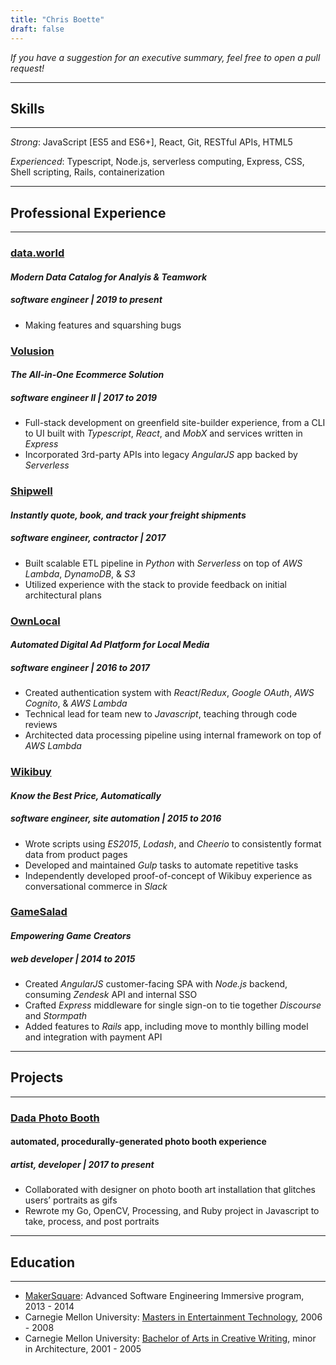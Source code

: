 ```yaml
---
title: "Chris Boette"
draft: false
---
```


<script src="https://cdnjs.cloudflare.com/ajax/libs/Chart.js/2.7.3/Chart.bundle.min.js"></script>

_If you have a suggestion for an executive summary, feel free to open a pull request!_

* * *

## Skills

* * *

_Strong_: JavaScript [ES5 and ES6+], React, Git, RESTful APIs, HTML5

_Experienced_: Typescript, Node.js, serverless computing, Express, CSS, Shell scripting, Rails, containerization

* * *

## Professional Experience

* * *

### [data.world](http://data.world)

#### _Modern Data Catalog for Analyis & Teamwork_
##### software engineer | 2019 to present

- Making features and squarshing bugs

### [Volusion](https://volusion.com)

<canvas id="vol" height="25"></canvas>

#### _The All-in-One Ecommerce Solution_
##### software engineer II | 2017 to 2019

- Full-stack development on greenfield site-builder experience, from a CLI to UI built with _Typescript_, _React_, and _MobX_ and services written in _Express_
- Incorporated 3rd-party APIs into legacy _AngularJS_ app backed by _Serverless_

### [Shipwell](https://shipwell.com)

<canvas id="sw" height="25"></canvas>

#### _Instantly quote, book, and track your freight shipments_
##### software engineer, contractor | 2017

- Built scalable ETL pipeline in _Python_ with _Serverless_ on top of _AWS Lambda_, _DynamoDB_, & _S3_
- Utilized experience with the stack to provide feedback on initial architectural plans

### [OwnLocal](https://ownlocal.com)

<canvas id="ol" height="25"></canvas>

#### _Automated Digital Ad Platform for Local Media_
##### software engineer | 2016 to 2017

- Created authentication system with _React_/_Redux_, _Google OAuth_, _AWS Cognito_, & _AWS Lambda_
- Technical lead for team new to _Javascript_, teaching through code reviews
- Architected data processing pipeline using internal framework on top of _AWS Lambda_

### [Wikibuy](https://wikibuy.com)

<canvas id="wb" height="25"></canvas>

#### _Know the Best Price, Automatically_
##### software engineer, site automation | 2015 to 2016

- Wrote scripts using _ES2015_, _Lodash_, and _Cheerio_ to consistently format data from product pages
- Developed and maintained _Gulp_ tasks to automate repetitive tasks
- Independently developed proof-of-concept of Wikibuy experience as conversational commerce in _Slack_

### [GameSalad](https://gamesalad.com)

<canvas id="gs" height="25"></canvas>

#### _Empowering Game Creators_
##### web developer | 2014 to 2015

- Created _AngularJS_ customer-facing SPA with _Node.js_ backend, consuming _Zendesk_ API and internal SSO
- Crafted _Express_ middleware for single sign-on to tie together _Discourse_ and _Stormpath_
- Added features to _Rails_ app, including move to monthly billing model and integration with payment API

* * *

## Projects

* * *

### [Dada Photo Booth](projects/dada-photo-booth/)

<canvas id="dpb" height="25"></canvas>

#### automated, procedurally-generated photo booth experience
##### artist, developer | 2017 to present

- Collaborated with designer on photo booth art installation that glitches users’ portraits as gifs
- Rewrote my Go, OpenCV, Processing, and Ruby project in Javascript to take, process, and post portraits

* * *

## Education

* * *

- [MakerSquare](https://getcoding.hackreactor.com/makersquare): Advanced Software Engineering Immersive program, 2013 - 2014
- Carnegie Mellon University: [Masters in Entertainment Technology](https://www.etc.cmu.edu), 2006 - 2008
- Carnegie Mellon University: [Bachelor of Arts in Creative Writing](https://www.cmu.edu/dietrich/english/undergraduate/ba-cw/index.html), minor in Architecture, 2001 - 2005

<script src="js/resume-data.js"></script>
<script src="js/resume.js"></script>
